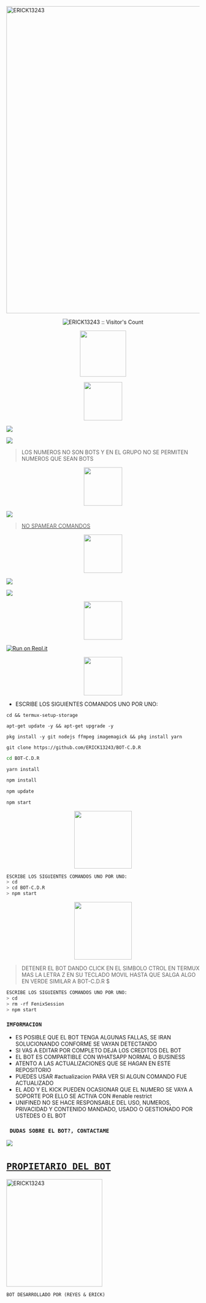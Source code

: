 <a href="https://github.com/ERICK13243"><img src="https://github.com/ERICK13243/ERICK13243/blob/main/Screenshot_2024-01-19-00-11-31-267_com.miui.gallery-edit.jpg" width="800" height="800" alt="ERICK13243"/></a>
</p>
</p>
<p align="center"><img src="https://profile-counter.glitch.me/{𝑩𝑶𝑻-𝑪.𝑫.𝑹}/count.svg" alt="ERICK13243 :: Visitor's Count" /></p>

</p>
<p align="center"> 
<a href="https://github.com/ERICK13243"><img src="http://readme-typing-svg.herokuapp.com?font=mono&size=17&duration=4000&color=[FF0000]&center=falso&vCenter=falso&lines=𝑩𝑶𝑻-𝑪.𝑫.𝑹++;𝐻𝑂𝐿𝐴,+𝐺𝑅𝐴𝐶𝐼𝐴𝑆+𝑃𝑂𝑅+𝑉𝐼𝑆𝐼𝑇𝐴𝑅+𝐸𝐿+𝑅𝐸𝑃𝑂𝑆𝐼𝑇𝑂𝑅𝐼𝑂" height="120px"></a> 
</p>
 


<p align="center"> 
<a href="https://github.com/ERICK13243"><img src="http://readme-typing-svg.herokuapp.com?font=mono&size=20&duration=4000&color=[FB0000]&center=falso&vCenter=falso&lines=𝑩𝑶𝑻-𝑪.𝑫.𝑹++;Grupos+Oficiales+de" height="100px"></a> 
</p>
 

<a href="https://chat.whatsapp.com/EAxOACyzjB6JhkRvQvw4zl" target="blank"><img src="https://img.shields.io/badge/Grupo-OfiCIAL DEL BOT-25D366?style=for-the-badge&logo=whatsapp&logoColor=white" /></a>

<a href="https://chat.whatsapp.com/GK9jQ7sY7XRGxhu6UoTOle" target="blank"><img src="https://img.shields.io/badge/grupo de soporté-✨-25D366?style=for-the-badge&logo=whatsapp&logoColor=white" /></a>

> LOS NUMEROS NO SON BOTS Y EN EL GRUPO NO SE PERMITEN NUMEROS QUE SEAN BOTS

<p align="center"> 
<a href="https://github.com/ERICK13243"><img src="http://readme-typing-svg.herokuapp.com?font=mono&size=15&duration=4000&color=[FB0000]&center=falso&vCenter=falso&lines=𝑩𝑶𝑻-𝑪.𝑫.𝑹++;𝐵𝑜𝑡𝑠+𝑂𝑓𝑖𝑐𝑎𝑙𝑒𝑠+𝑑𝑒" height="100px"></a> 
</p>

<a href="https://api.whatsapp.com/send/?phone=50230916828&text=.estado&type=phone_number&app_absent=0" target="blank"><img src="https://img.shields.io/badge/BOT_OFICIAL_1-000000?style=for-the-badge&logo=whatsapp&logoColor=white" />

> NO SPAMEAR COMANDOS



<p align="center"> 

<p align="center"> 
<a href="https://github.com/ERICK13243"><img src="http://readme-typing-svg.herokuapp.com?font=mono&size=15&duration=4000&color=[FB0000]&center=falso&vCenter=falso&lines=𝑩𝑶𝑻-𝑪.𝑫.𝑹++;𝐶𝑂𝑁𝐹𝐼𝐺𝑈𝑅𝐴𝐶𝐼𝑂́𝑁+𝑃𝐴𝑅𝐴" height="100px"></a> 

 <a href="https://github.com/ERICK13243/BOT-C.D.R/fork" target="black"><img src="https://img.shields.io/badge/♥️-clona_el_repositorio-000000?style=for-the-badge&logo=GitHub&logoColor=black" /></a>

<a href="https://github.com/MESIASREYES/Fenix-Bot-CD/blob/master/config.js" target="black"><img src="https://img.shields.io/badge/♥️-Cambiar el owner del bot-000000?style=for-the-badge&logo=GitHub&logoColor=black" /></a>
  

 
<p align="center"> 
<a href="https://github.com/ERICK13243"><img src="http://readme-typing-svg.herokuapp.com?font=mono&size=15&duration=4000&color=[FF0000]&center=falso&vCenter=falso&lines=replit++;activa+el+bot+en" height="100px"></a> 
</p>

[![Run on Repl.it](https://repl.it/badge/github/ERICK13243/BOT-C.D.R)](https://replit.com/@ERICK13243/) 
  

 <p align="center"> 
<a href="https://github.com/ERICK13243"><img src="http://readme-typing-svg.herokuapp.com?font=mono&size=20&duration=3000&color=[FF0000]&center=falso&vCenter=falso&lines=Termux++;activa+el+Bot+en" height="100px"></a> 
</p>

- ESCRIBE LOS SIGUIENTES COMANDOS UNO POR UNO:
```
cd && termux-setup-storage
```

```
apt-get update -y && apt-get upgrade -y
```

```
pkg install -y git nodejs ffmpeg imagemagick && pkg install yarn 
```

```
git clone https://github.com/ERICK13243/BOT-C.D.R
```
```bash
cd BOT-C.D.R
```
```
yarn install
```

```bash
npm install
```

```bash
npm update
```

```bash
npm start
```

<p align="center"> 
<a href="https://github.com/ERICK13243"><img src="http://readme-typing-svg.herokuapp.com?font=mono&size=15&duration=4000&color=[FB0000]&center=falso&vCenter=falso&lines=♥️✨++;en+caso+de+detenerse+en+termux" height="150px"></a> 
</p>

```bash
ESCRIBE LOS SIGUIENTES COMANDOS UNO POR UNO:
> cd
> cd BOT-C.D.R
> npm start
```

<p align="center"> 
<a href="https://github.com/ERICK13243"><img src="http://readme-typing-svg.herokuapp.com?font=mono&size=15&duration=4000&color=[FB0000]&center=falso&vCenter=falso&lines=✨♥️++;Pedir+otro+codigo+qr+en+termux" height="150px"></a> 
</p>

> DETENER EL BOT DANDO CLICK EN EL SIMBOLO CTROL EN TERMUX MAS LA LETRA Z EN SU TECLADO MOVIL HASTA QUE SALGA ALGO EN VERDE SIMILAR A BOT-C.D.R $  

```bash
ESCRIBE LOS SIGUIENTES COMANDOS UNO POR UNO:
> cd 
> rm -rf FenixSession
> npm start
```

### `IMFORMACION`
- ES POSIBLE QUE EL BOT TENGA ALGUNAS FALLAS, SE IRAN SOLUCIONANDO CONFORME SE VAYAN DETECTANDO
- SI VAS A EDITAR POR COMPLETO DEJA LOS CREDITOS DEL BOT 
- EL BOT ES COMPARTIBLE CON WHATSAPP NORMAL O BUSINESS
- ATENTO A LAS ACTUALIZACIONES QUE SE HAGAN EN ESTE REPOSITORIO
- PUEDES USAR #actualizacion PARA VER SI ALGUN COMANDO FUE ACTUALIZADO
- EL ADD Y EL KICK PUEDEN OCASIONAR QUE EL NUMERO SE VAYA A SOPORTE POR ELLO SE ACTIVA CON #enable restrict 
- UNIFINED NO SE HACE RESPONSABLE DEL USO, NUMEROS, PRIVACIDAD Y CONTENIDO MANDADO, USADO O GESTIONADO POR USTEDES O EL BOT
 
 ### ` DUDAS SOBRE EL BOT?, CONTACTAME`
<a href="http://wa.me/447397301062" target="blank"><img src="https://img.shields.io/badge/UNIFINED-OFC-25D366?style=for-the-badge&logo=whatsapp&logoColor=white" />


## <h1>`PROPIETARIO DEL BOT`</h1>
<a href="https://github.com/ERICK13243"><img src="https://github.com/ERICK13243.png" width="250" height="280" alt="ERICK13243"/></a>
  
`BOT DESARROLLADO POR (REYES & ERICK)`
